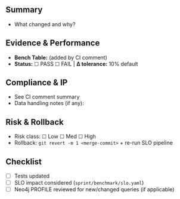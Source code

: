 ## Summary

- What changed and why?

## Evidence & Performance

- **Bench Table:** (added by CI comment)
- **Status:** ☐ PASS ☐ FAIL | **Δ tolerance:** 10% default

## Compliance & IP

- See CI comment summary
- Data handling notes (if any): <!-- e.g., PII touched? -->

## Risk & Rollback

- Risk class: ☐ Low ☐ Med ☐ High
- Rollback: `git revert -m 1 <merge-commit>` + re-run SLO pipeline

## Checklist

- [ ] Tests updated
- [ ] SLO impact considered (`sprint/benchmark/slo.yaml`)
- [ ] Neo4j PROFILE reviewed for new/changed queries (if applicable)
